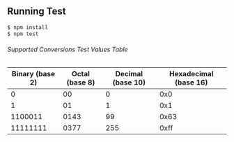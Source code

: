 ## Running Test

```sh
$ npm install
$ npm test
```

###### Supported Conversions Test Values Table
| Binary (base 2) | Octal (base 8) | Decimal (base 10) | Hexadecimal (base 16) |
| --------------- | -------------- | ----------------- | --------------------- |
| 0               | 00             | 0                 | 0x0                   |
| 1               | 01             | 1                 | 0x1                   |
| 1100011         | 0143           | 99                | 0x63                  |
| 11111111        | 0377           | 255               | 0xff                  |
